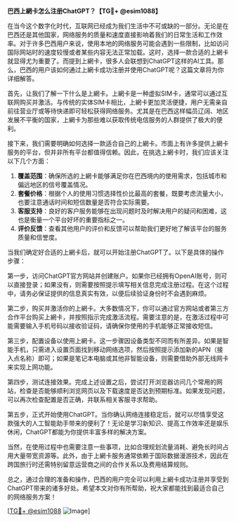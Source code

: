 **巴西上網卡怎么注册ChatGPT？【TG💪+ @esim1088】**

在当今这个数字化时代，互联网已经成为我们生活中不可或缺的一部分。无论是在巴西还是其他国家，网络服务的质量和速度直接影响着我们的日常生活和工作效率。对于许多巴西用户来说，使用本地的网络服务可能会遇到一些限制，比如访问国际网站时的速度较慢或者某些内容无法正常加载。这时，选择一款合适的上網卡就显得尤为重要了。而提到上網卡，很多人会联想到ChatGPT这样的AI工具。那么，巴西的用户该如何通过上網卡成功注册并使用ChatGPT呢？这篇文章将为你详细解答。

首先，让我们了解一下什么是上網卡。上網卡是一种虚拟SIM卡，通常可以通过互联网购买并激活。与传统的实体SIM卡相比，上網卡更加灵活便捷，用户无需亲自前往营业厅或等待快递即可轻松获得网络服务。尤其是在巴西这样幅员辽阔、地区发展不平衡的国家，上網卡为那些难以获取传统电信服务的人群提供了极大的便利。

接下来，我们需要明确如何选择一款适合自己的上網卡。市面上有许多提供上網卡服务的平台，但并非所有平台都值得信赖。因此，在挑选上網卡时，我们应该关注以下几个方面：

1. **覆盖范围**：确保所选的上網卡能够满足你在巴西境内的使用需求，包括城市和偏远地区的信号覆盖情况。
2. **套餐价格**：根据个人的使用习惯选择性价比最高的套餐，既要考虑流量大小，也要注意通话时间和短信数量是否符合实际需要。
3. **客服支持**：良好的客户服务能够在出现问题时及时解决用户的疑问和困难，这也是衡量一个平台好坏的重要指标之一。
4. **评价反馈**：查看其他用户的评价和反馈可以帮助我们更好地了解该平台的服务质量和信誉度。

当我们确定好合适的上網卡后，就可以开始注册ChatGPT了。以下是具体的操作步骤：

第一步，访问ChatGPT官方网站并创建账户。如果你已经拥有OpenAI账号，则可以直接登录；如果没有，则需要按照提示填写相关信息完成注册过程。在这个过程中，请务必保证提供的信息真实有效，以便后续验证身份时不会遇到麻烦。

第二步，购买并激活你的上網卡。大多数情况下，你可以通过官方网站或者第三方合作平台购买上網卡，并按照指示完成激活流程。需要注意的是，在激活过程中可能需要输入手机号码以接收验证码，请确保你使用的手机能够正常接收短信。

第三步，配置设备以使用上網卡。这一步骤因设备类型不同而有所差异。如果是智能手机，只需进入设置页面找到移动网络选项，然后按照提示添加新的APN（接入点名称）即可；如果是笔记本电脑或其他非智能设备，则需要借助外部无线网卡来实现上网功能。

第四步，测试连接效果。完成上述设置之后，尝试打开浏览器访问几个常用的网站，检查是否能够顺利浏览网页以及下载速度是否达到预期标准。如果发现问题，可以再次检查配置是否正确，并联系相关客服寻求帮助。

第五步，正式开始使用ChatGPT。当你确认网络连接稳定后，就可以尽情享受这款强大的人工智能助手带来的便利了！无论是学习新知识、提高工作效率还是娱乐休闲，ChatGPT都能为你提供丰富多样的解决方案。

当然，在使用过程中也需要注意一些事项，比如合理规划流量消耗、避免长时间占用大量带宽资源等。此外，由于上網卡服务通常依赖于国际数据漫游技术，因此在跨国旅行时还需特别留意运营商之间的合作关系以及费用结算规则。

总之，通过合理的准备和操作，巴西的用户完全可以利用上網卡成功注册并享受到ChatGPT带来的诸多好处。希望本文对你有所帮助，祝大家都能找到最适合自己的网络服务方案！

[[TG💪+ @esim1088](https://t.me/s/esim1088) ![Image](https://i.postimg.cc/4NQfJmqS/Snipaste-2025-05-13-00-14-12.png)]